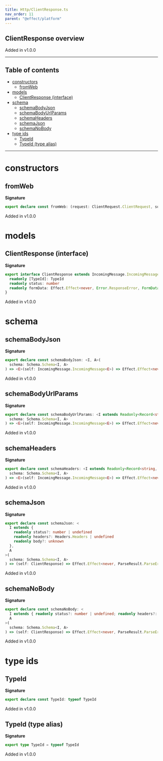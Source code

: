 ```yaml
---
title: Http/ClientResponse.ts
nav_order: 11
parent: "@effect/platform"
---
```


## ClientResponse overview

Added in v1.0.0

---

<h2 class="text-delta">Table of contents</h2>

- [constructors](#constructors)
  - [fromWeb](#fromweb)
- [models](#models)
  - [ClientResponse (interface)](#clientresponse-interface)
- [schema](#schema)
  - [schemaBodyJson](#schemabodyjson)
  - [schemaBodyUrlParams](#schemabodyurlparams)
  - [schemaHeaders](#schemaheaders)
  - [schemaJson](#schemajson)
  - [schemaNoBody](#schemanobody)
- [type ids](#type-ids)
  - [TypeId](#typeid)
  - [TypeId (type alias)](#typeid-type-alias)

---

# constructors

## fromWeb

**Signature**

```ts
export declare const fromWeb: (request: ClientRequest.ClientRequest, source: Response) => ClientResponse
```

Added in v1.0.0

# models

## ClientResponse (interface)

**Signature**

```ts
export interface ClientResponse extends IncomingMessage.IncomingMessage<Error.ResponseError> {
  readonly [TypeId]: TypeId
  readonly status: number
  readonly formData: Effect.Effect<never, Error.ResponseError, FormData>
}
```

Added in v1.0.0

# schema

## schemaBodyJson

**Signature**

```ts
export declare const schemaBodyJson: <I, A>(
  schema: Schema.Schema<I, A>
) => <E>(self: IncomingMessage.IncomingMessage<E>) => Effect.Effect<never, ParseResult.ParseError | E, A>
```

Added in v1.0.0

## schemaBodyUrlParams

**Signature**

```ts
export declare const schemaBodyUrlParams: <I extends Readonly<Record<string, string>>, A>(
  schema: Schema.Schema<I, A>
) => <E>(self: IncomingMessage.IncomingMessage<E>) => Effect.Effect<never, ParseResult.ParseError | E, A>
```

Added in v1.0.0

## schemaHeaders

**Signature**

```ts
export declare const schemaHeaders: <I extends Readonly<Record<string, string>>, A>(
  schema: Schema.Schema<I, A>
) => <E>(self: IncomingMessage.IncomingMessage<E>) => Effect.Effect<never, ParseResult.ParseError, A>
```

Added in v1.0.0

## schemaJson

**Signature**

```ts
export declare const schemaJson: <
  I extends {
    readonly status?: number | undefined
    readonly headers?: Headers.Headers | undefined
    readonly body?: unknown
  },
  A
>(
  schema: Schema.Schema<I, A>
) => (self: ClientResponse) => Effect.Effect<never, ParseResult.ParseError | Error.ResponseError, A>
```

Added in v1.0.0

## schemaNoBody

**Signature**

```ts
export declare const schemaNoBody: <
  I extends { readonly status?: number | undefined; readonly headers?: Headers.Headers | undefined },
  A
>(
  schema: Schema.Schema<I, A>
) => (self: ClientResponse) => Effect.Effect<never, ParseResult.ParseError, A>
```

Added in v1.0.0

# type ids

## TypeId

**Signature**

```ts
export declare const TypeId: typeof TypeId
```

Added in v1.0.0

## TypeId (type alias)

**Signature**

```ts
export type TypeId = typeof TypeId
```

Added in v1.0.0
